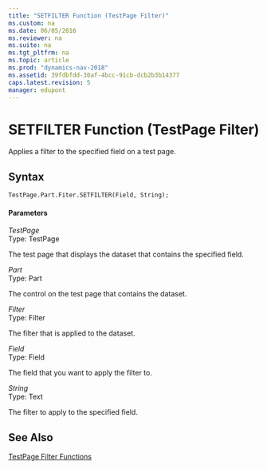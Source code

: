 ```yaml
---
title: "SETFILTER Function (TestPage Filter)"
ms.custom: na
ms.date: 06/05/2016
ms.reviewer: na
ms.suite: na
ms.tgt_pltfrm: na
ms.topic: article
ms.prod: "dynamics-nav-2018"
ms.assetid: 39fdbfdd-30af-4bcc-91cb-dcb2b3b14377
caps.latest.revision: 5
manager: edupont
---
```

# SETFILTER Function (TestPage Filter)
Applies a filter to the specified field on a test page.  
  
## Syntax  
  
```  
TestPage.Part.Fiter.SETFILTER(Field, String);  
```  
  
#### Parameters  
 *TestPage*  
 Type: TestPage  
  
 The test page that displays the dataset that contains the specified field.  
  
 *Part*  
 Type: Part  
  
 The control on the test page that contains the dataset.  
  
 *Filter*  
 Type: Filter  
  
 The filter that is applied to the dataset.  
  
 *Field*  
 Type: Field  
  
 The field that you want to apply the filter to.  
  
 *String*  
 Type: Text  
  
 The filter to apply to the specified field.  
  
## See Also  
 [TestPage Filter Functions](TestPage-Filter-Functions.md)